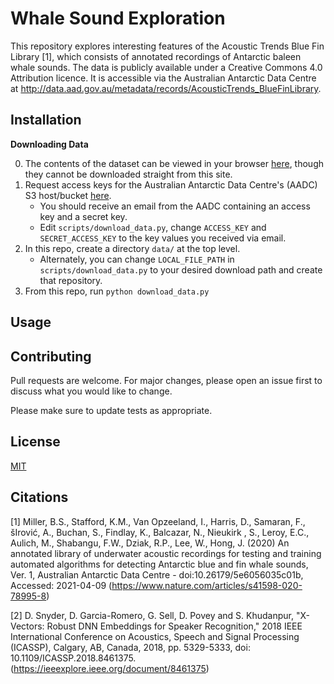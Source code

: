 # Whale Sound Exploration

This repository explores interesting features of the Acoustic Trends Blue Fin Library [1], which consists of annotated recordings of Antarctic baleen whale sounds. The data is publicly available under a Creative Commons 4.0 Attribution licence. It is accessible via the Australian Antarctic Data Centre at http://data.aad.gov.au/metadata/records/AcousticTrends_BlueFinLibrary.

## Installation

**Downloading Data**

0. The contents of the dataset can be viewed in your browser [here](https://data.aad.gov.au/s3/bucket/datasets/science/AcousticTrends_BlueFinLibrary/), though they cannot be downloaded straight from this site. 
1. Request access keys for the Australian Antarctic Data Centre's (AADC) S3 host/bucket [here](https://data.aad.gov.au/eds/5091/download).
    - You should receive an email from the AADC containing an access key and a secret key. 
    - Edit `scripts/download_data.py`, change `ACCESS_KEY` and `SECRET_ACCESS_KEY` to the key values you received via email.
2. In this repo, create a directory `data/` at the top level.
    - Alternately, you can change `LOCAL_FILE_PATH` in `scripts/download_data.py` to your desired download path and create that repository. 
3. From this repo, run `python download_data.py`

## Usage


## Contributing
Pull requests are welcome. For major changes, please open an issue first to discuss what you would like to change.

Please make sure to update tests as appropriate.

## License
[MIT](https://choosealicense.com/licenses/mit/)

## Citations

[1] Miller, B.S., Stafford, K.M., Van Opzeeland, I., Harris, D., Samaran, F., šIrović, A., Buchan, S., Findlay, K., Balcazar, N., Nieukirk , S., Leroy, E.C., Aulich, M., Shabangu, F.W., Dziak, R.P., Lee, W., Hong, J. (2020) An annotated library of underwater acoustic recordings for testing and training automated algorithms for detecting Antarctic blue and fin whale sounds, Ver. 1, Australian Antarctic Data Centre - doi:10.26179/5e6056035c01b, Accessed: 2021-04-09 (https://www.nature.com/articles/s41598-020-78995-8)

[2] D. Snyder, D. Garcia-Romero, G. Sell, D. Povey and S. Khudanpur, "X-Vectors: Robust DNN Embeddings for Speaker Recognition," 2018 IEEE International Conference on Acoustics, Speech and Signal Processing (ICASSP), Calgary, AB, Canada, 2018, pp. 5329-5333, doi: 10.1109/ICASSP.2018.8461375. (https://ieeexplore.ieee.org/document/8461375)
